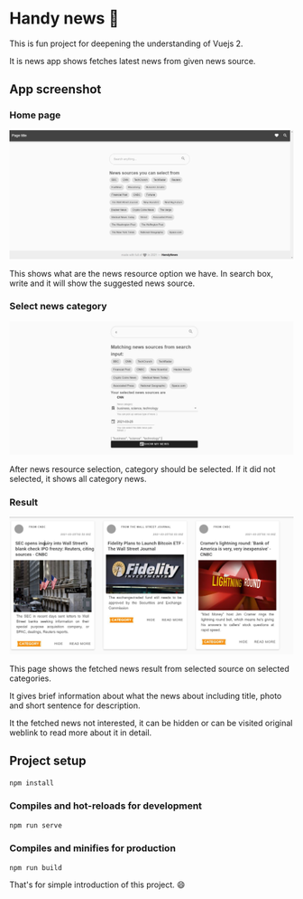 # Handy news :newspaper:

This is fun project for deepening the understanding of Vuejs 2.

It is news app shows fetches latest news from given news source.

## App screenshot

### Home page

![home](./docs/s1.JPG)

This shows what are the news resource option we have. In search box, write and it will show the suggested news source.

### Select news category

![category](./docs/s2.JPG)

After news resource selection, category should be selected. If it did not selected, it shows all category news.

### Result

![result](./docs/s3.JPG)

This page shows the fetched news result from selected source on selected categories.

It gives brief information about what the news about including title, photo and short sentence for description.

It the fetched news not interested, it can be hidden or can be visited original weblink to read more about it in detail.
## Project setup
```
npm install
```

### Compiles and hot-reloads for development
```
npm run serve
```

### Compiles and minifies for production
```
npm run build
```

That's for simple introduction of this project. :smile: